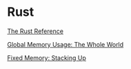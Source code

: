 # Rust

[The Rust Reference](https://doc.rust-lang.org/reference/variables.html)

[Global Memory Usage: The Whole World](https://speice.io/2019/02/the-whole-world.html)

[Fixed Memory: Stacking Up](https://speice.io/2019/02/stacking-up.html)